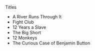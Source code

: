  Titles

* A River Runs Through It
* Fight Club
* 12 Years a Slave
* The Big Short
* 12 Monkeys
* The Curious Case of Benjamin Button
